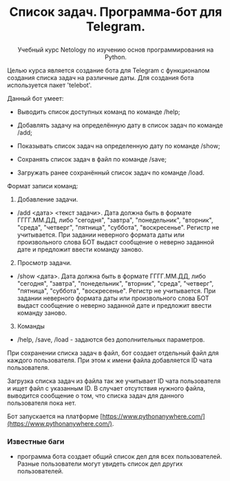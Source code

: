 # <p align="center"> Список задач. Программа-бот для Telegram.

<p align="center"> Учебный курс Netology по изучению основ программирования на Python.

Целью курса является создание бота для Telegram с функционалом создания списка задач на различные даты.
Для создания бота используется пакет 'telebot'.

Данный бот умеет:

- Выводить список доступных команд по команде /help;
- Добавлять задачу на определённую дату в список задач по команде /add;
- Показывать список задач на определенную дату по команде /show;
- Сохранять список задач в файл по команде /save;

- Загружать ранее сохранённый список задач по команде /load.

Формат записи команд:

1. Добавление задачи.

- /add <дата> <текст задачи>. Дата должна быть в формате ГГГГ.ММ.ДД, либо "сегодня", "завтра", "понедельник", "вторник", "среда", "четверг", "пятница", "суббота", "воскресенье". Регистр не учитывается. При задании неверного формата даты или произвольного слова БОТ выдаст сообщение о неверно заданной дате и предложит ввести команду заново.

2. Просмотр задачи.

- /show <дата>. Дата должна быть в формате ГГГГ.ММ.ДД, либо "сегодня", "завтра", "понедельник", "вторник", "среда", "четверг", "пятница", "суббота", "воскресенье". Регистр не учитывается. При задании неверного формата даты или произвольного слова БОТ выдаст сообщение о неверно заданной дате и предложит ввести команду заново.

3. Команды

- /help, /save, /load - задаются без дополнительных параметров.

При сохранении списка задач в файл, бот создает отдельный файл для каждого пользователя. При этом к имени файла добавляется ID чата пользователя.

Загрузка списка задач из файла так же учитывает ID чата пользователя и ищет файл с указанным ID. В случает отсутствия нужного файла, выводится сообщение о том, что списка задач для данного пользователя пока нет.

Бот запускается на платформе [https://www.pythonanywhere.com/](https://www.pythonanywhere.com/).

### Известные баги

- программа бота создает общий список дел для всех пользователей. Разные пользователи могут увидеть список дел других пользователей.
